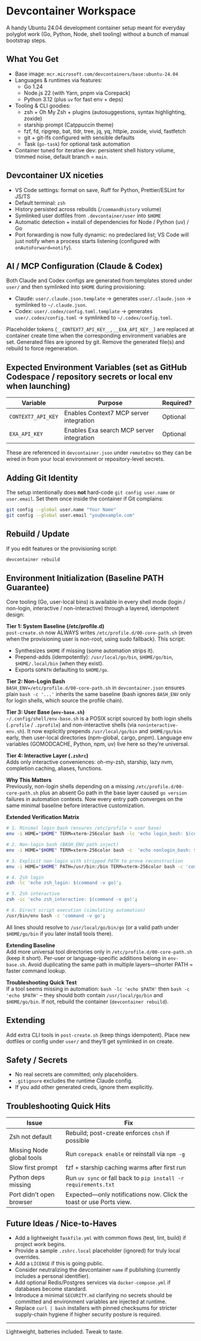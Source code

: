 # Devcontainer Workspace

A handy Ubuntu 24.04 development container setup meant for everyday polyglot work (Go, Python, Node, shell tooling) without a bunch of manual bootstrap steps.

## What You Get

- Base image: `mcr.microsoft.com/devcontainers/base:ubuntu-24.04`
- Languages & runtimes via features:
  - Go 1.24
  - Node.js 22 (with Yarn, pnpm via Corepack)
  - Python 3.12 (plus `uv` for fast env + deps)
- Tooling & CLI goodies:
  - zsh + Oh My Zsh + plugins (autosuggestions, syntax highlighting, zoxide)
  - starship prompt (Catppuccin theme)
  - fzf, fd, ripgrep, bat, tldr, tree, jq, yq, httpie, zoxide, vivid, fastfetch
  - git + git-lfs configured with sensible defaults
  - Task (`go-task`) for optional task automation
- Container tuned for iterative dev: persistent shell history volume, trimmed noise, default branch = `main`.

## Devcontainer UX niceties

- VS Code settings: format on save, Ruff for Python, Prettier/ESLint for JS/TS
- Default terminal: `zsh`
- History persisted across rebuilds (`/commandhistory` volume)
- Symlinked user dotfiles from `.devcontainer/user` into `$HOME`
- Automatic detection + install of dependencies for Node / Python (uv) / Go
- Port forwarding is now fully dynamic: no predeclared list; VS Code will just notify when a process starts listening (configured with `onAutoForward=notify`).

## AI / MCP Configuration (Claude & Codex)

Both Claude and Codex configs are generated from templates stored under `user/` and then symlinked into `$HOME` during provisioning:

- Claude: `user/.claude.json.template` → generates `user/.claude.json` → symlinked to `~/.claude.json`.
- Codex: `user/.codex/config.toml.template` → generates `user/.codex/config.toml` → symlinked to `~/.codex/config.toml`.

Placeholder tokens (`__CONTEXT7_API_KEY__`, `__EXA_API_KEY__`) are replaced at container create time when the corresponding environment variables are set. Generated files are ignored by git. Remove the generated file(s) and rebuild to force regeneration.

## Expected Environment Variables (set as GitHub Codespace / repository secrets or local env when launching)

| Variable | Purpose | Required? |
|----------|---------|-----------|
| `CONTEXT7_API_KEY` | Enables Context7 MCP server integration | Optional |
| `EXA_API_KEY` | Enables Exa search MCP server integration | Optional |

These are referenced in `devcontainer.json` under `remoteEnv` so they can be wired in from your local environment or repository-level secrets.

## Adding Git Identity

The setup intentionally does **not** hard-code `git config user.name` or `user.email`. Set them once inside the container if Git complains:
```bash
git config --global user.name "Your Name"
git config --global user.email "you@example.com"
```

## Rebuild / Update

If you edit features or the provisioning script:
```bash
devcontainer rebuild
```

## Environment Initialization (Baseline PATH Guarantee)

Core tooling (Go, user-local bins) is available in every shell mode (login / non-login, interactive / non-interactive) through a layered, idempotent design:

**Tier 1: System Baseline (/etc/profile.d)**  
`post-create.sh` now ALWAYS writes `/etc/profile.d/00-core-path.sh` (even when the provisioning user is non-root, using sudo fallback). This script:
- Synthesizes `$HOME` if missing (some automation strips it).
- Prepend-adds (idempotently): `/usr/local/go/bin`, `$HOME/go/bin`, `$HOME/.local/bin` (when they exist).
- Exports `GOPATH` defaulting to `$HOME/go`.

**Tier 2: Non-Login Bash**  
`BASH_ENV=/etc/profile.d/00-core-path.sh` in `devcontainer.json` ensures plain `bash -c '...'` inherits the same baseline (bash ignores `BASH_ENV` only for login shells, which source the profile chain).

**Tier 3: User Base (`env-base.sh`)**  
`~/.config/shell/env-base.sh` is a POSIX script sourced by both login shells (`.profile` / `.zprofile`) and non-interactive shells (via `noninteractive-env.sh`). It now explicitly prepends `/usr/local/go/bin` and `$HOME/go/bin` early, then user-local directories (npm-global, cargo, pnpm). Language env variables (GOMODCACHE, Python, npm, uv) live here so they’re universal.

**Tier 4: Interactive Layer (`.zshrc`)**  
Adds only interactive conveniences: oh-my-zsh, starship, lazy nvm, completion caching, aliases, functions.

**Why This Matters**  
Previously, non-login shells depending on a missing `/etc/profile.d/00-core-path.sh` plus an absent Go path in the base layer caused `go version` failures in automation contexts. Now every entry path converges on the same minimal baseline before interactive customization.

**Extended Verification Matrix**
```bash
# 1. Minimal login bash (ensures /etc/profile + user base)
env -i HOME="$HOME" TERM=xterm-256color bash -lc 'echo login_bash: $(command -v go)';

# 2. Non-login bash (BASH_ENV path inject)
env -i HOME="$HOME" TERM=xterm-256color bash -c  'echo nonlogin_bash: $(command -v go)';

# 3. Explicit non-login with stripped PATH to prove reconstruction
env -i HOME="$HOME" PATH=/usr/bin:/bin TERM=xterm-256color bash -c 'command -v go';

# 4. Zsh login
zsh -lc 'echo zsh_login: $(command -v go)';

# 5. Zsh interactive
zsh -ic 'echo zsh_interactive: $(command -v go)';

# 6. Direct script execution (simulating automation)
/usr/bin/env bash -c 'command -v go';
```
All lines should resolve to `/usr/local/go/bin/go` (or a valid path under `$HOME/go/bin` if you later install tools there).

**Extending Baseline**  
Add more universal tool directories only in `/etc/profile.d/00-core-path.sh` (keep it short). Per-user or language-specific additions belong in `env-base.sh`. Avoid duplicating the same path in multiple layers—shorter PATH = faster command lookup.

**Troubleshooting Quick Test**  
If a tool seems missing in automation: `bash -lc 'echo $PATH'` then `bash -c 'echo $PATH'` – they should both contain `/usr/local/go/bin` and `$HOME/go/bin`. If not, rebuild the container (`devcontainer rebuild`).


## Extending

Add extra CLI tools in `post-create.sh` (keep things idempotent). Place new dotfiles or config under `user/` and they’ll get symlinked in on create.

## Safety / Secrets

- No real secrets are committed; only placeholders.
- `.gitignore` excludes the runtime Claude config.
- If you add other generated creds, ignore them explicitly.

## Troubleshooting Quick Hits

| Issue | Fix |
|-------|-----|
| Zsh not default | Rebuild; post-create enforces `chsh` if possible |
| Missing Node global tools | Run `corepack enable` or reinstall via `npm -g` |
| Slow first prompt | fzf + starship caching warms after first run |
| Python deps missing | Run `uv sync` or fall back to `pip install -r requirements.txt` |
| Port didn't open browser | Expected—only notifications now. Click the toast or use Ports view. |

## Future Ideas / Nice-to-Haves

- Add a lightweight `Taskfile.yml` with common flows (test, lint, build) if project work begins.
- Provide a sample `.zshrc.local` placeholder (ignored) for truly local overrides.
- Add a `LICENSE` if this is going public.
- Consider neutralizing the devcontainer `name` if publishing (currently includes a personal identifier).
- Add optional Redis/Postgres services via `docker-compose.yml` if databases become standard.
- Introduce a minimal `SECURITY.md` clarifying no secrets should be committed and environment variables are injected at runtime.
- Replace `curl | bash` installers with pinned checksums for stricter supply-chain hygiene if higher security posture is required.

---
Lightweight, batteries included. Tweak to taste.
